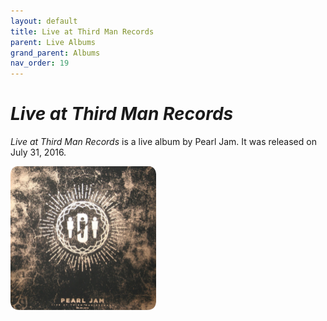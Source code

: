 ```yaml
---
layout: default
title: Live at Third Man Records
parent: Live Albums
grand_parent: Albums
nav_order: 19
---
```


# *Live at Third Man Records*

*Live at Third Man Records* is a live album by Pearl Jam. It was released on July 31, 2016.

<img src="/assets/album-images/live/thirdman-cover.png" alt="Live at Third Man Records album cover" width="233" height="230"> 
